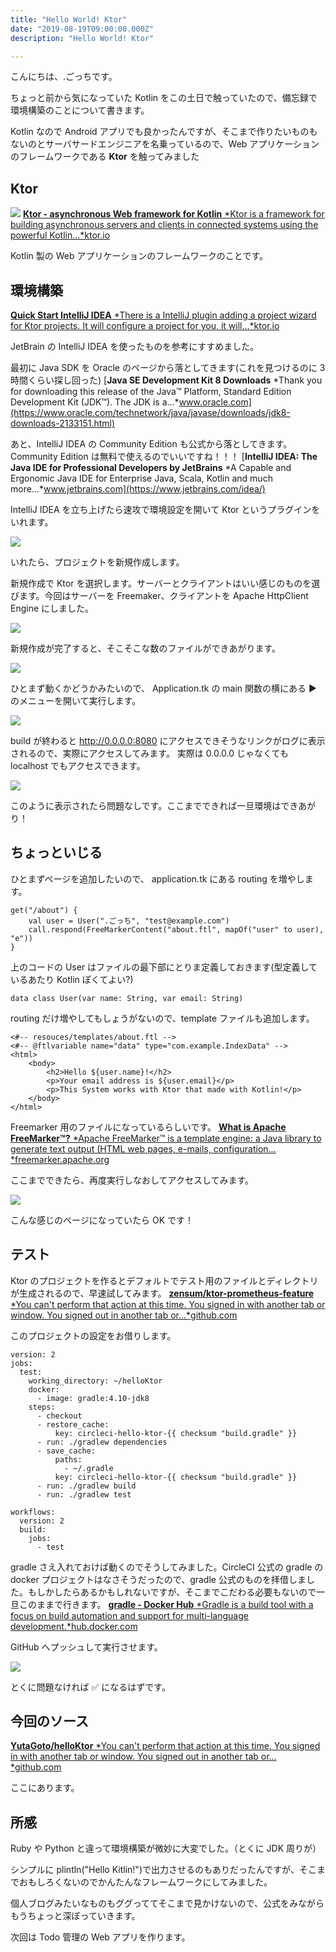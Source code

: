 ```yaml
---
title: "Hello World! Ktor"
date: "2019-08-19T09:00:00.000Z"
description: "Hello World! Ktor"

---
```


こんにちは、.ごっちです。

ちょっと前から気になっていた Kotlin をこの土日で触っていたので、備忘録で環境構築のことについて書きます。

Kotlin なので Android アプリでも良かったんですが、そこまで作りたいものもないのとサーバサードエンジニアを名乗っているので、Web アプリケーションのフレームワークである **Ktor** を触ってみました

## Ktor

![](https://cdn-images-1.medium.com/max/8870/1*4aBfRqsFco67-aiA1EFFmg.png)
[**Ktor - asynchronous Web framework for Kotlin**
*Ktor is a framework for building asynchronous servers and clients in connected systems using the powerful Kotlin…*ktor.io](https://ktor.io/)

Kotlin 製の Web アプリケーションのフレームワークのことです。

## 環境構築

[**Quick Start IntelliJ IDEA**
*There is a IntelliJ plugin adding a project wizard for Ktor projects. It will configure a project for you, it will…*ktor.io](https://ktor.io/quickstart/quickstart/intellij-idea.html)

JetBrain の IntelliJ IDEA を使ったものを参考にすすめました。

最初に Java SDK を Oracle のページから落としてきます(これを見つけるのに 3 時間くらい探し回った)
[**Java SE Development Kit 8 Downloads**
*Thank you for downloading this release of the Java™ Platform, Standard Edition Development Kit (JDK™). The JDK is a…*www.oracle.com](https://www.oracle.com/technetwork/java/javase/downloads/jdk8-downloads-2133151.html)

あと、IntelliJ IDEA の Community Edition も公式から落としてきます。Community Edition は無料で使えるのでいいですね！！！
[**IntelliJ IDEA: The Java IDE for Professional Developers by JetBrains**
*A Capable and Ergonomic Java IDE for Enterprise Java, Scala, Kotlin and much more...*www.jetbrains.com](https://www.jetbrains.com/idea/)

IntelliJ IDEA を立ち上げたら速攻で環境設定を開いて Ktor というプラグインをいれます。

![](https://cdn-images-1.medium.com/max/2028/1*hnesuBJ3w_8RJGSXb4On6g.png)

いれたら、プロジェクトを新規作成します。

新規作成で Ktor を選択します。サーバーとクライアントはいい感じのものを選びます。今回はサーバーを Freemaker、クライアントを Apache HttpClient Engine にしました。

![](https://cdn-images-1.medium.com/max/2424/1*J2mq-BBM23GaL0u23Lkv1Q.png)

新規作成が完了すると、そこそこな数のファイルができあがります。

![](https://cdn-images-1.medium.com/max/2800/1*2BVLjm_chF0nNg6CYvEdOA.png)

ひとまず動くかどうかみたいので、 Application.tk の main 関数の横にある ▶ のメニューを開いて実行します。

![](https://cdn-images-1.medium.com/max/2000/1*ZQqTwpnGrTo9Gi2_22GWdw.png)

build が終わると http://0.0.0.0:8080 にアクセスできそうなリンクがログに表示されるので、実際にアクセスしてみます。 実際は 0.0.0.0 じゃなくても localhost でもアクセスできます。

![](https://cdn-images-1.medium.com/max/2000/1*fXG6AnFZVn1PpmKKAdbYXw.png)

このように表示されたら問題なしです。ここまでできれば一旦環境はできあがり！

## ちょっといじる

ひとまずページを追加したいので、 application.tk にある routing を増やします。

    get("/about") {
        val user = User(".ごっち", "test@example.com")
        call.respond(FreeMarkerContent("about.ftl", mapOf("user" to user), "e"))
    }

上のコードの User はファイルの最下部にとりま定義しておきます(型定義しているあたり Kotlin ぽくてよい?)

    data class User(var name: String, var email: String)

routing だけ増やしてもしょうがないので、template ファイルも追加します。

    <#-- resouces/templates/about.ftl -->
    <#-- @ftlvariable name="data" type="com.example.IndexData" -->
    <html>
        <body>
            <h2>Hello ${user.name}!</h2>
            <p>Your email address is ${user.email}</p>
            <p>This System works with Ktor that made with Kotlin!</p>
        </body>
    </html>

Freemarker 用のファイルになっているらしいです。
[**What is Apache FreeMarker™?**
*Apache FreeMarker™ is a template engine: a Java library to generate text output (HTML web pages, e-mails, configuration…*freemarker.apache.org](https://freemarker.apache.org/)

ここまでできたら、再度実行しなおしてアクセスしてみます。

![](https://cdn-images-1.medium.com/max/2000/1*wyTeGfD3cqN7rXjFfWp-0A.png)

こんな感じのページになっていたら OK です！

## テスト

Ktor のプロジェクトを作るとデフォルトでテスト用のファイルとディレクトリが生成されるので、早速試してみます。
[**zensum/ktor-prometheus-feature**
*You can't perform that action at this time. You signed in with another tab or window. You signed out in another tab or…*github.com](https://github.com/zensum/ktor-prometheus-feature/blob/master/.circleci/config.yml)

このプロジェクトの設定をお借りします。

    version: 2
    jobs:
      test:
        working_directory: ~/helloKtor
        docker:
          - image: gradle:4.10-jdk8
        steps:
          - checkout
          - restore_cache:
              key: circleci-hello-ktor-{{ checksum "build.gradle" }}
          - run: ./gradlew dependencies
          - save_cache:
              paths:
                - ~/.gradle
              key: circleci-hello-ktor-{{ checksum "build.gradle" }}
          - run: ./gradlew build
          - run: ./gradlew test

    workflows:
      version: 2
      build:
        jobs:
          - test

gradle さえ入れておけば動くのでそうしてみました。CircleCI 公式の gradle の docker プロジェクトはなさそうだったので、gradle 公式のものを拝借しました。もしかしたらあるかもしれないですが、そこまでこだわる必要もないので一旦このままで行きます。
[**gradle - Docker Hub**
*Gradle is a build tool with a focus on build automation and support for multi-language development.*hub.docker.com](https://hub.docker.com/_/gradle)

GitHub へプッシュして実行させます。

![](https://cdn-images-1.medium.com/max/2000/1*liDVxDjozN4DpK7dxK0btw.png)

とくに問題なければ ✅ になるはずです。

## 今回のソース

[**YutaGoto/helloKtor**
*You can't perform that action at this time. You signed in with another tab or window. You signed out in another tab or…*github.com](https://github.com/YutaGoto/helloKtor)

ここにあります。

## 所感

Ruby や Python と違って環境構築が微妙に大変でした。（とくに JDK 周りが）

シンプルに plintln("Hello Kitlin!")で出力させるのもありだったんですが、そこまでおもしろくないのでかんたんなフレームワークにしてみました。

個人ブログみたいなものもググっててそこまで見かけないので、公式をみながらもうちょっと深ぼっていきます。

次回は Todo 管理の Web アプリを作ります。
